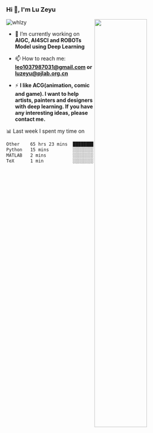 ### Hi 👋, I'm Lu Zeyu

<img src="https://komarev.com/ghpvc/?username=whlzy&label=Profile%20views&color=0e75b6&style=flat" alt="whlzy" />
<img align="right" width="53%" src="https://github-readme-stats.vercel.app/api?username=whlzy&show_icons=true">

- 🔭 I’m currently working on **AIGC, AI4SCI and ROBOTs Model using Deep Learning**

- 📫 How to reach me: **leo1037987031@gmail.com or luzeyu@pjlab.org.cn**

- ⚡ **I like ACG(animation, comic and game). I want to help artists, painters and designers with deep learning. If you have any interesting ideas, please contact me.**

📊 Last week I spent my time on

<!--START_SECTION:waka-->

```txt
Other    65 hrs 23 mins  █████████████████████████   99.51 %
Python   15 mins         ░░░░░░░░░░░░░░░░░░░░░░░░░   00.39 %
MATLAB   2 mins          ░░░░░░░░░░░░░░░░░░░░░░░░░   00.07 %
TeX      1 min           ░░░░░░░░░░░░░░░░░░░░░░░░░   00.03 %
```

<!--END_SECTION:waka-->


